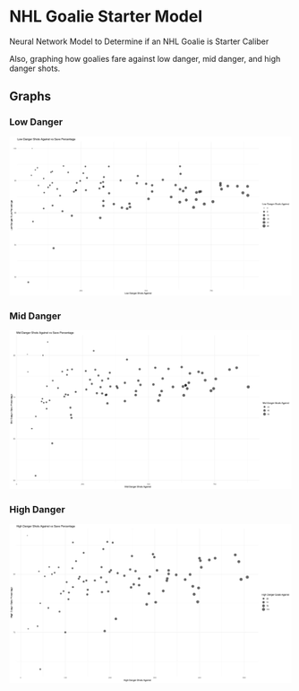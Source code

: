 # NHL Goalie Starter Model
Neural Network Model to Determine if an NHL Goalie is Starter Caliber

Also, graphing how goalies fare against low danger, mid danger, and high danger shots.

## Graphs

### Low Danger
![Low Danger Shots](images/low-danger.png)

### Mid Danger
![Mid Danger Shots](images/mid-danger.png)

### High Danger
![High Danger Shots](images/high-danger.png)
